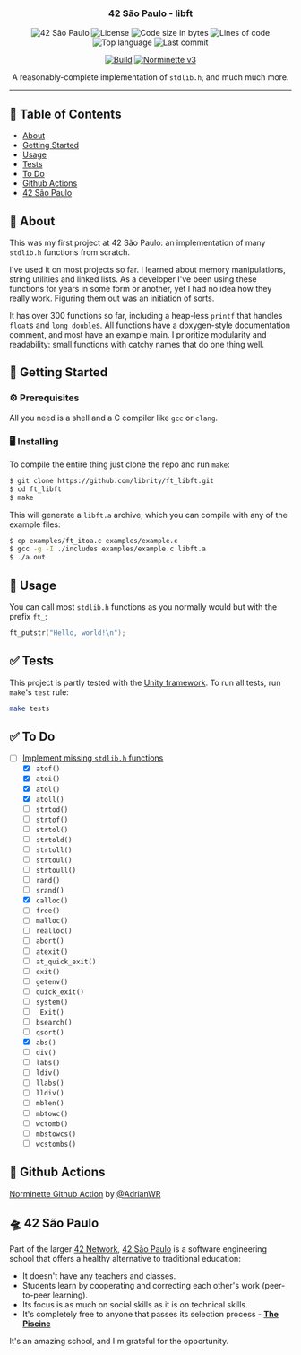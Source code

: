 <h3 align="center">42 São Paulo - libft</h3>

<div align="center">

![42 São Paulo](https://img.shields.io/badge/42-SP-1E2952)
![License](https://img.shields.io/github/license/librity/ft_libft?color=yellow)
![Code size in bytes](https://img.shields.io/github/languages/code-size/librity/ft_libft?color=blue)
![Lines of code](https://img.shields.io/tokei/lines/github/librity/ft_libft?color=blueviolet)
![Top language](https://img.shields.io/github/languages/top/librity/ft_libft?color=ff69b4)
![Last commit](https://img.shields.io/github/last-commit/librity/ft_libft?color=orange)

</div>

<div align="center">

[![Build](https://github.com/librity/ft_libft/actions/workflows/build.yml/badge.svg)](https://github.com/librity/ft_libft/actions/workflows/build.yml)
[![Norminette v3](https://github.com/librity/ft_libft/actions/workflows/norminette_v3.yml/badge.svg)](https://github.com/librity/ft_libft/actions/workflows/norminette_v3.yml)

</div>

<p align="center"> A reasonably-complete implementation of <code>stdlib.h</code>,
and much much more.
  <br>
</p>

---

## 📜 Table of Contents

- [About](#about)
- [Getting Started](#getting_started)
- [Usage](#usage)
- [Tests](#tests)
- [To Do](#todo)
- [Github Actions](#github_actions)
- [42 São Paulo](#ft_sp)

## 🧐 About <a name = "about"></a>

This was my first project at 42 São Paulo:
an implementation of many `stdlib.h` functions from scratch.

I've used it on most projects so far.
I learned about memory manipulations, string utilities and linked lists.
As a developer I've been using these functions for years
in some form or another, yet I had no idea how they really work.
Figuring them out was an initiation of sorts.

It has over 300 functions so far,
including a heap-less `printf` that handles `float`s and `long double`s.
All functions have a doxygen-style documentation comment,
and most have an example main.
I prioritize modularity and readability:
small functions with catchy names that do one thing well.

## 🏁 Getting Started <a name = "getting_started"></a>

### ⚙️ Prerequisites

All you need is a shell and a C compiler like `gcc` or `clang`.

### 🖥️ Installing

To compile the entire thing just clone the repo and run `make`:

```bash
$ git clone https://github.com/librity/ft_libft.git
$ cd ft_libft
$ make
```

This will generate a `libft.a` archive, which you can compile with
any of the example files:

```bash
$ cp examples/ft_itoa.c examples/example.c
$ gcc -g -I ./includes examples/example.c libft.a
$ ./a.out
```

## 🎈 Usage <a name="usage"></a>

You can call most `stdlib.h` functions as you normally would
but with the prefix `ft_`:

```c
ft_putstr("Hello, world!\n");
```

## ✅ Tests <a name = "tests"></a>

This project is partly tested with the
[Unity framework](https://github.com/ThrowTheSwitch/Unity).
To run all tests, run `make`'s `test` rule:

```bash
make tests
```

## ✅ To Do <a name = "todo"></a>

- [ ] [Implement missing `stdlib.h` functions](https://cplusplus.com/reference/cstdlib/)
  - [x] `atof()`
  - [x] `atoi()`
  - [x] `atol()`
  - [x] `atoll()`
  - [ ] `strtod()`
  - [ ] `strtof()`
  - [ ] `strtol()`
  - [ ] `strtold()`
  - [ ] `strtoll()`
  - [ ] `strtoul()`
  - [ ] `strtoull()`
  - [ ] `rand()`
  - [ ] `srand()`
  - [x] `calloc()`
  - [ ] `free()`
  - [ ] `malloc()`
  - [ ] `realloc()`
  - [ ] `abort()`
  - [ ] `atexit()`
  - [ ] `at_quick_exit()`
  - [ ] `exit()`
  - [ ] `getenv()`
  - [ ] `quick_exit()`
  - [ ] `system()`
  - [ ] `_Exit()`
  - [ ] `bsearch()`
  - [ ] `qsort()`
  - [x] `abs()`
  - [ ] `div()`
  - [ ] `labs()`
  - [ ] `ldiv()`
  - [ ] `llabs()`
  - [ ] `lldiv()`
  - [ ] `mblen()`
  - [ ] `mbtowc()`
  - [ ] `wctomb()`
  - [ ] `mbstowcs()`
  - [ ] `wcstombs()`

## 🐙 Github Actions <a name = "github_actions"></a>

[Norminette Github Action](https://github.com/AdrianWR/libft/blob/master/.github/workflows/norminette.yaml)
by [@AdrianWR](https://github.com/AdrianWR)

## 🛸 42 São Paulo <a name = "ft_sp"></a>

Part of the larger [42 Network](https://www.42.fr/42-network/),
[42 São Paulo](https://www.42sp.org.br/) is a software engineering school
that offers a healthy alternative to traditional education:

- It doesn't have any teachers and classes.
- Students learn by cooperating
  and correcting each other's work (peer-to-peer learning).
- Its focus is as much on social skills as it is on technical skills.
- It's completely free to anyone that passes its selection process -
  [**The Piscine**](https://42.fr/en/admissions/42-piscine/)

It's an amazing school, and I'm grateful for the opportunity.
